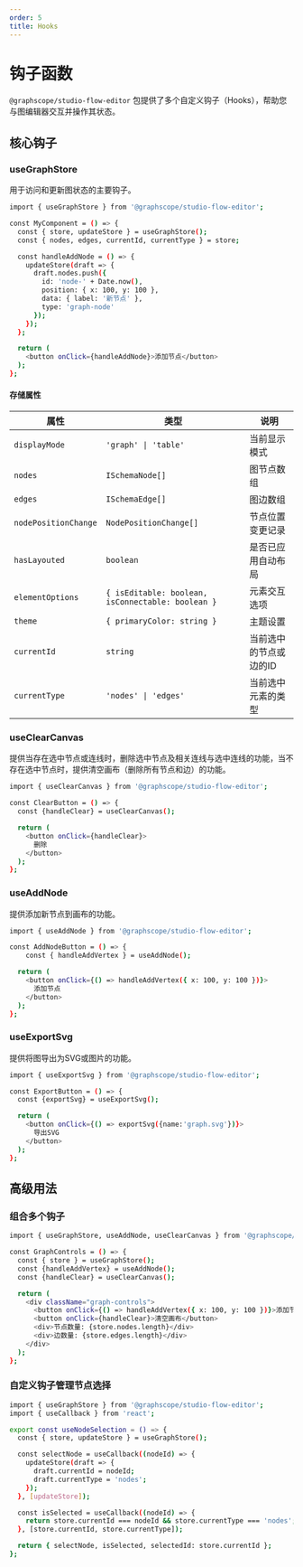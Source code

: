 ```yaml
---
order: 5
title: Hooks
---
```


# 钩子函数

`@graphscope/studio-flow-editor` 包提供了多个自定义钩子（Hooks），帮助您与图编辑器交互并操作其状态。

## 核心钩子

### useGraphStore

用于访问和更新图状态的主要钩子。

```bash
import { useGraphStore } from '@graphscope/studio-flow-editor';

const MyComponent = () => {
  const { store, updateStore } = useGraphStore();
  const { nodes, edges, currentId, currentType } = store;

  const handleAddNode = () => {
    updateStore(draft => {
      draft.nodes.push({
        id: 'node-' + Date.now(),
        position: { x: 100, y: 100 },
        data: { label: '新节点' },
        type: 'graph-node'
      });
    });
  };

  return (
    <button onClick={handleAddNode}>添加节点</button>
  );
};
```

#### 存储属性

| 属性                 | 类型                                              | 说明                   |
| -------------------- | ------------------------------------------------- | ---------------------- |
| `displayMode`        | `'graph' \| 'table'`                              | 当前显示模式           |
| `nodes`              | `ISchemaNode[]`                                   | 图节点数组             |
| `edges`              | `ISchemaEdge[]`                                   | 图边数组               |
| `nodePositionChange` | `NodePositionChange[]`                            | 节点位置变更记录       |
| `hasLayouted`        | `boolean`                                         | 是否已应用自动布局     |
| `elementOptions`     | `{ isEditable: boolean, isConnectable: boolean }` | 元素交互选项           |
| `theme`              | `{ primaryColor: string }`                        | 主题设置               |
| `currentId`          | `string`                                          | 当前选中的节点或边的ID |
| `currentType`        | `'nodes' \| 'edges'`                              | 当前选中元素的类型     |

### useClearCanvas

提供当存在选中节点或连线时，删除选中节点及相关连线与选中连线的功能，当不存在选中节点时，提供清空画布（删除所有节点和边）的功能。

```bash
import { useClearCanvas } from '@graphscope/studio-flow-editor';

const ClearButton = () => {
  const {handleClear} = useClearCanvas();

  return (
    <button onClick={handleClear}>
      删除
    </button>
  );
};
```

### useAddNode

提供添加新节点到画布的功能。

```bash
import { useAddNode } from '@graphscope/studio-flow-editor';

const AddNodeButton = () => {
    const { handleAddVertex } = useAddNode();

  return (
    <button onClick={() => handleAddVertex({ x: 100, y: 100 })}>
      添加节点
    </button>
  );
};
```

### useExportSvg

提供将图导出为SVG或图片的功能。

```bash
import { useExportSvg } from '@graphscope/studio-flow-editor';

const ExportButton = () => {
  const {exportSvg} = useExportSvg();

  return (
    <button onClick={() => exportSvg({name:'graph.svg'})}>
      导出SVG
    </button>
  );
};
```

## 高级用法

### 组合多个钩子

```bash
import { useGraphStore, useAddNode, useClearCanvas } from '@graphscope/studio-flow-editor';

const GraphControls = () => {
  const { store } = useGraphStore();
  const {handleAddVertex} = useAddNode();
  const {handleClear} = useClearCanvas();

  return (
    <div className="graph-controls">
      <button onClick={() => handleAddVertex({ x: 100, y: 100 })}>添加节点</button>
      <button onClick={handleClear}>清空画布</button>
      <div>节点数量: {store.nodes.length}</div>
      <div>边数量: {store.edges.length}</div>
    </div>
  );
};
```

### 自定义钩子管理节点选择

```bash
import { useGraphStore } from '@graphscope/studio-flow-editor';
import { useCallback } from 'react';

export const useNodeSelection = () => {
  const { store, updateStore } = useGraphStore();

  const selectNode = useCallback((nodeId) => {
    updateStore(draft => {
      draft.currentId = nodeId;
      draft.currentType = 'nodes';
    });
  }, [updateStore]);

  const isSelected = useCallback((nodeId) => {
    return store.currentId === nodeId && store.currentType === 'nodes';
  }, [store.currentId, store.currentType]);

  return { selectNode, isSelected, selectedId: store.currentId };
};
```
